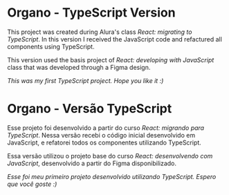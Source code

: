 # Organo - TypeScript Version

This project was created during Alura's class *React: migrating to TypeScript*. In this version I received the JavaScript code and refactured all components using TypeScript.

This version used the basis project of *React: developing with JavaScript* class that was developed through a Figma design.

*This was my first TypeScript project. Hope you like it :)*

#

# Organo - Versão TypeScript

Esse projeto foi desenvolvido a partir do curso *React: migrando para TypeScript*. Nessa versão recebi o código inicial desenvolvido em JavaScript, e refatorei todos os componentes utilizando TypeScript.

Essa versão utilizou o projeto base do curso *React: desenvolvendo com JavaScript*, desenvolvido a partir do Figma disponibilizado. 

*Esse foi meu primeiro projeto desenvolvido utilizando TypeScript. Espero que você goste :)*

